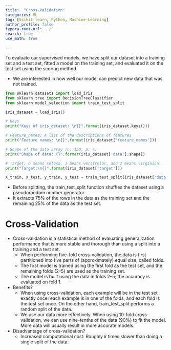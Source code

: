 ```yaml
---
title:  "Cross-Validation"
categories: ML
tag: [Scikit-learn, Python, Machine-Learning]
author_profile: false
typora-root-url: ../
search: true
use_math: true

---
```


To evaluate our supervised models, we have split our dataset into a training set and a test set, fitted a model on the training set, and evaluated it on the test set using the scoring method.
- We are interested in how well our model can predict new data that was not trained.

```python
from sklearn.datasets import load_iris
from sklearn.tree import DecisionTreeClassifier
from sklearn.model_selection import train_test_split

iris_dataset = load_iris()

# Keys
print("Keys of iris_dataset: \n{}".format(iris_dataset.keys()))

# Feature_names: A list of the descriptions of features
print("Feature names: \n{}".format(iris_dataset['feature_names'])) 

# Shape of the data array (n: 150, p: 4)
print("Shape of data: {}".format(iris_dataset['data'].shape))

# Target: 0 means setosa, 1 means versicolor, and 2 means virginica.
print("Target:\n{}".format(iris_dataset['target']))

X_train, X_test, y_train, y_test = train_test_split(iris_dataset['data'], iris_dataset['target'], test_size = 0.2, random_state=12) #A fixed seed
```

- Before splitting, the train_test_split function shuffles the dataset using a pseudorandom number generator.
- It extracts 75% of the rows in the data as the training set and the remaining 25% of the data as the test set.

# Cross-Validation

- Cross-validation is a statistical method of evaluating generalization performance that is more stable and thorough than using a split into a training and a test set.
  - When performing five-fold cross-validation, the data is first partitioned into five parts of (approximately) equal size, called folds.
  - The first model is trained using the first fold as the test set, and the remaining folds (2–5) are used as the training set.
  - The model is built using the data in folds 2–5; the accuracy is evaluated on fold 1.
- Benefits? 
  - When using cross-validation, each example will be in the test set exactly once: each example is in one of the folds, and each fold is the test set once. On the other hand, train_test_split performs a random split of the data.
  - We use our data more effectively. When using 10-fold cross-validation, we can use nine-tenths of the data (90%) to fit the model. More data will usually result in more accurate models.
- Disadvantage of cross-validation?
  - Increased computational cost: Roughly $k$ times slower than doing a single split of the data.

```python
```

